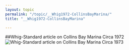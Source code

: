 ```yaml
---
layout: topic
permalink: "/topic/__Whig1972-CollinsBayMarina/"
title: "__Whig1972-CollinsBayMarina"

---
```


##Whig-Standard article on Collins Bay Marina Circa 1972
<img src="http://k7waterfront.org/Images/CollinsBayMarinaArticleCirca1972_960.jpg" alt="Whig-Standard article on Collins Bay Marina Circa 1973">

